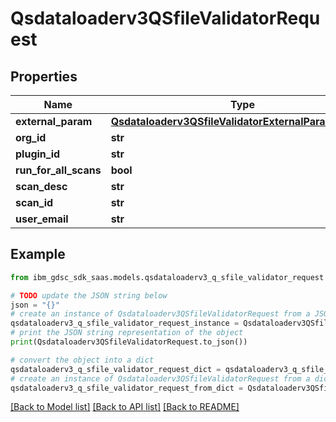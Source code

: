 # Qsdataloaderv3QSfileValidatorRequest


## Properties

Name | Type | Description | Notes
------------ | ------------- | ------------- | -------------
**external_param** | [**Qsdataloaderv3QSfileValidatorExternalParamRequest**](Qsdataloaderv3QSfileValidatorExternalParamRequest.md) |  | [optional] 
**org_id** | **str** |  | [optional] 
**plugin_id** | **str** |  | [optional] 
**run_for_all_scans** | **bool** |  | [optional] 
**scan_desc** | **str** |  | [optional] 
**scan_id** | **str** |  | [optional] 
**user_email** | **str** |  | [optional] 

## Example

```python
from ibm_gdsc_sdk_saas.models.qsdataloaderv3_q_sfile_validator_request import Qsdataloaderv3QSfileValidatorRequest

# TODO update the JSON string below
json = "{}"
# create an instance of Qsdataloaderv3QSfileValidatorRequest from a JSON string
qsdataloaderv3_q_sfile_validator_request_instance = Qsdataloaderv3QSfileValidatorRequest.from_json(json)
# print the JSON string representation of the object
print(Qsdataloaderv3QSfileValidatorRequest.to_json())

# convert the object into a dict
qsdataloaderv3_q_sfile_validator_request_dict = qsdataloaderv3_q_sfile_validator_request_instance.to_dict()
# create an instance of Qsdataloaderv3QSfileValidatorRequest from a dict
qsdataloaderv3_q_sfile_validator_request_from_dict = Qsdataloaderv3QSfileValidatorRequest.from_dict(qsdataloaderv3_q_sfile_validator_request_dict)
```
[[Back to Model list]](../README.md#documentation-for-models) [[Back to API list]](../README.md#documentation-for-api-endpoints) [[Back to README]](../README.md)


